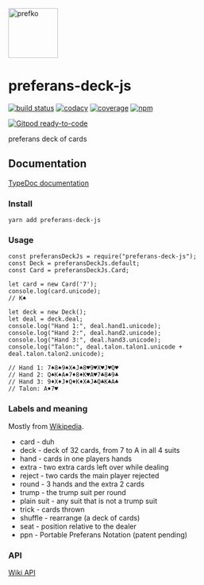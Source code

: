 <a href="http://prefko.com">
  <img alt="prefko" src="https://avatars0.githubusercontent.com/u/46445292?s=200" width="100">
</a>

# preferans-deck-js

[![build status](https://img.shields.io/travis/prefko/preferans-deck-js.svg?branch=master)](https://travis-ci.org/prefko/preferans-deck-js)
[![codacy](https://app.codacy.com/project/badge/Grade/dc27dacdfdd5492088cf1402f6f241ba)](https://app.codacy.com/gh/prefko/preferans-deck-js/dashboard)
[![coverage](https://img.shields.io/coveralls/github/prefko/preferans-deck-js/master.svg)](https://coveralls.io/github/prefko/preferans-deck-js?branch=master)
[![npm](https://img.shields.io/npm/dt/preferans-deck-js.svg)](https://www.npmjs.com/package/preferans-deck-js)

[![Gitpod ready-to-code](https://img.shields.io/badge/Gitpod-ready--to--code-blue?logo=gitpod)](https://gitpod.io/#https://github.com/prefko/preferans-deck-js)

preferans deck of cards

## Documentation

[TypeDoc documentation](https://prefko.github.io/preferans-deck-js/docs/)

### Install

    yarn add preferans-deck-js

### Usage

    const preferansDeckJs = require("preferans-deck-js");
    const Deck = preferansDeckJs.default;
    const Card = preferansDeckJs.Card;

    let card = new Card('7');
    console.log(card.unicode);
    // K♠

    let deck = new Deck();
    let deal = deck.deal;
    console.log("Hand 1:", deal.hand1.unicode);
    console.log("Hand 2:", deal.hand2.unicode);
    console.log("Hand 3:", deal.hand3.unicode);
    console.log("Talon:", deal.talon.talon1.unicode + deal.talon.talon2.unicode);

    // Hand 1: 7♠8♠9♠X♠J♠8♥9♥X♥J♥Q♥
    // Hand 2: Q♠K♠A♠7♦8♦K♥A♥7♣8♣9♣
    // Hand 3: 9♦X♦J♦Q♦K♦X♣J♣Q♣K♣A♣
    // Talon: A♦7♥

### Labels and meaning

Mostly from [Wikipedia](https://en.wikipedia.org/wiki/Glossary_of_card_game_terms).

* card - duh
* deck - deck of 32 cards, from 7 to A in all 4 suits
* hand - cards in one players hands
* extra - two extra cards left over while dealing
* reject - two cards the main player rejected
* round - 3 hands and the extra 2 cards
* trump - the trump suit per round
* plain suit - any suit that is not a trump suit
* trick - cards thrown
* shuffle - rearrange (a deck of cards)
* seat - position relative to the dealer
* ppn - Portable Preferans Notation (patent pending)

### API

[Wiki API](https://github.com/prefko/preferans-deck-js/wiki/API)
